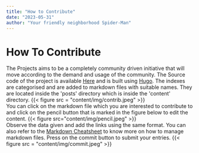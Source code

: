 ```yaml
---
title: "How to Contribute"
date: "2023-05-31"
author: "Your friendly neighborhood Spider-Man"
---
```


# How To Contribute
The Projects aims to be a completely community driven initiative that will move according to the demand and usage of the community. The Source code of the project is available [Here](https://github.com/tellmeY18/indexofnitc) and is built using [Hugo](https://gohugo.io/). The indexes are categorised and are added to markdown files with suitable names. They are located inside the 'posts' directory which is inside the 'content' directory. {{< figure src = "content/img/contrib.jpeg"  >}} \
You can click on the markdown file which you are interested to contribute to and click on the pencil button that is marked in the figure below to edit the content. {{< figure src="content/img/pencil.jpeg" >}} \
Observe the data given and add the links using the same format. You can also refer to the [Markdown Cheatsheet](https://www.markdownguide.org/cheat-sheet/) to know more on how to manage markdown files. Press on the commit button to submit your entries.
{{< figure src = "content/img/commit.jpeg"  >}} 
